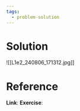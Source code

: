 ```yaml
---
tags:
  - problem-solution
---
```

# Solution
![[L1e2_240806_171312.jpg]]

# Reference
**Link**:
**Exercise**: